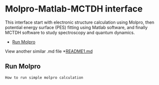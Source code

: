# Molpro-Matlab-MCTDH interface

This interface start with electronic structure calculation using Molpro, then potential energy surface (PES) fitting using Matlab software, and finally MCTDH software to study spectroscopy and quantum dynamics.

<!-- @doxie.inject start -->
<!-- Don’t remove or change the comment above – that can break automatic updates. -->

* [Run Molpro](#run-molpro)

<!-- Don’t remove or change the comment below – that can break automatic updates. More info at <http://npm.im/doxie.inject>. -->
<!-- @doxie.inject end toc -->
View another similar .md file
*[README1.md][readme1]

<!-- @doxie.inject start -->
<!-- Don’t remove or change the comment above – that can break automatic updates. -->
## Run Molpro
```sh
How to run simple molpro calculation
```

<!-- Don’t remove or change the comment below – that can break automatic updates. More info at <http://npm.im/doxie.inject>. -->
<!-- @doxie.inject end toc -->
[readme1]: <https://github.com/Pulokesh/Molpro_Matlab_MCTDH_interface/blob/master/README1.md>

